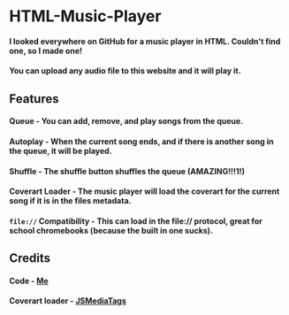 # HTML-Music-Player
#### I looked everywhere on GitHub for a music player in HTML. Couldn't find one, so I made one!
#### You can upload any audio file to this website and it will play it.

## Features
#### Queue - You can add, remove, and play songs from the queue.
#### Autoplay - When the current song ends, and if there is another song in the queue, it will be played.
#### Shuffle - The shuffle button shuffles the queue (AMAZING!!!1!)
#### Coverart Loader - The music player will load the coverart for the current song if it is in the files metadata.
#### `file://` Compatibility - This can load in the file:// protocol, great for school chromebooks (because the built in one sucks).

## Credits
#### Code - [Me](https://github.com/anuluxer)
#### Coverart loader - [JSMediaTags](https://github.com/aadsm/jsmediatags)
